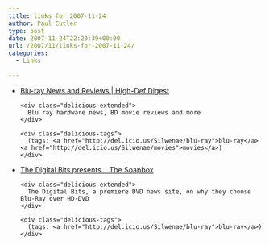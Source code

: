 ```yaml
---
title: links for 2007-11-24
author: Paul Cutler
type: post
date: 2007-11-24T22:20:39+00:00
url: /2007/11/links-for-2007-11-24/
categories:
  - Links

---
```

<ul class="delicious">
  <li>
    <div class="delicious-link">
      <a href="http://bluray.highdefdigest.com/">Blu-ray News and Reviews | High-Def Digest</a>
    </div>
    
    <div class="delicious-extended">
      Blu ray hardware news, BD movie reviews and more
    </div>
    
    <div class="delicious-tags">
      (tags: <a href="http://del.icio.us/Silwenae/blu-ray">blu-ray</a> <a href="http://del.icio.us/Silwenae/movies">movies</a>)
    </div>
  </li>
  
  <li>
    <div class="delicious-link">
      <a href="http://www.thedigitalbits.com/articles/soapbox/soap060107.html">The Digital Bits presents&#8230; The Soapbox</a>
    </div>
    
    <div class="delicious-extended">
      The Digital Bits, a premiere DVD news site, on why they choose Blu-Ray over HD-DVD
    </div>
    
    <div class="delicious-tags">
      (tags: <a href="http://del.icio.us/Silwenae/blu-ray">blu-ray</a>)
    </div>
  </li>
</ul>